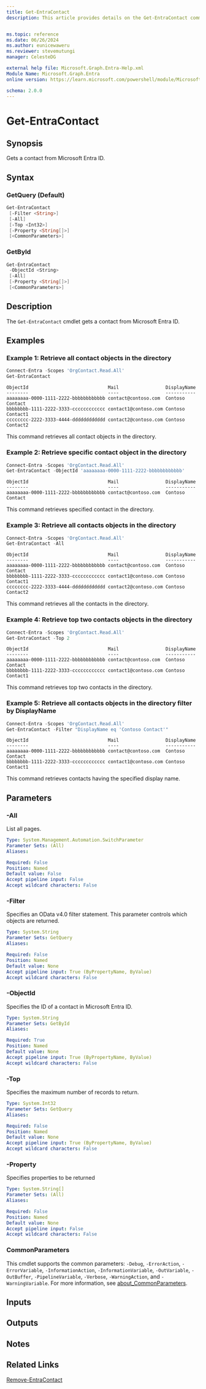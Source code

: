 ```yaml
---
title: Get-EntraContact
description: This article provides details on the Get-EntraContact command.


ms.topic: reference
ms.date: 06/26/2024
ms.author: eunicewaweru
ms.reviewer: stevemutungi
manager: CelesteDG

external help file: Microsoft.Graph.Entra-Help.xml
Module Name: Microsoft.Graph.Entra
online version: https://learn.microsoft.com/powershell/module/Microsoft.Graph.Entra/Get-EntraContact

schema: 2.0.0
---
```


# Get-EntraContact

## Synopsis

Gets a contact from Microsoft Entra ID.

## Syntax

### GetQuery (Default)

```powershell
Get-EntraContact
 [-Filter <String>]
 [-All]
 [-Top <Int32>]
 [-Property <String[]>]
 [<CommonParameters>]
```

### GetById

```powershell
Get-EntraContact
 -ObjectId <String>
 [-All]
 [-Property <String[]>]
 [<CommonParameters>]
```

## Description

The `Get-EntraContact` cmdlet gets a contact from Microsoft Entra ID.

## Examples

### Example 1: Retrieve all contact objects in the directory

```powershell
Connect-Entra -Scopes 'OrgContact.Read.All'
Get-EntraContact
```

```output
ObjectId                             Mail                 DisplayName
--------                             ----                 -----------
aaaaaaaa-0000-1111-2222-bbbbbbbbbbbb contact@contoso.com  Contoso Contact
bbbbbbbb-1111-2222-3333-cccccccccccc contact1@contoso.com Contoso Contact1
cccccccc-2222-3333-4444-dddddddddddd contact2@contoso.com Contoso Contact2
```

This command retrieves all contact objects in the directory.  

### Example 2: Retrieve specific contact object in the directory

```powershell
Connect-Entra -Scopes 'OrgContact.Read.All'
Get-EntraContact -ObjectId 'aaaaaaaa-0000-1111-2222-bbbbbbbbbbbb'
```

```output
ObjectId                             Mail                 DisplayName
--------                             ----                 -----------
aaaaaaaa-0000-1111-2222-bbbbbbbbbbbb contact@contoso.com  Contoso Contact
```

This command retrieves specified contact in the directory.  

### Example 3: Retrieve all contacts objects in the directory

```powershell
Connect-Entra -Scopes 'OrgContact.Read.All'
Get-EntraContact -All 
```

```output
ObjectId                             Mail                 DisplayName
--------                             ----                 -----------
aaaaaaaa-0000-1111-2222-bbbbbbbbbbbb contact@contoso.com  Contoso Contact
bbbbbbbb-1111-2222-3333-cccccccccccc contact1@contoso.com Contoso Contact1
cccccccc-2222-3333-4444-dddddddddddd contact2@contoso.com Contoso Contact2
```

This command retrieves all the contacts in the directory.

### Example 4: Retrieve top two contacts objects in the directory

```powershell
Connect-Entra -Scopes 'OrgContact.Read.All'
Get-EntraContact -Top 2
```

```output
ObjectId                             Mail                 DisplayName
--------                             ----                 -----------
aaaaaaaa-0000-1111-2222-bbbbbbbbbbbb contact@contoso.com  Contoso Contact
bbbbbbbb-1111-2222-3333-cccccccccccc contact1@contoso.com Contoso Contact1
```

This command retrieves top two contacts in the directory.

### Example 5: Retrieve all contacts objects in the directory filter by DisplayName

```powershell
Connect-Entra -Scopes 'OrgContact.Read.All'
Get-EntraContact -Filter "DisplayName eq 'Contoso Contact'"
```

```output
ObjectId                             Mail                 DisplayName
--------                             ----                 -----------
aaaaaaaa-0000-1111-2222-bbbbbbbbbbbb contact@contoso.com  Contoso Contact
bbbbbbbb-1111-2222-3333-cccccccccccc contact1@contoso.com Contoso Contact1
```

This command retrieves contacts having the specified display name.

## Parameters

### -All

List all pages.

```yaml
Type: System.Management.Automation.SwitchParameter
Parameter Sets: (All)
Aliases:

Required: False
Position: Named
Default value: False
Accept pipeline input: False
Accept wildcard characters: False
```

### -Filter

Specifies an OData v4.0 filter statement.
This parameter controls which objects are returned.

```yaml
Type: System.String
Parameter Sets: GetQuery
Aliases:

Required: False
Position: Named
Default value: None
Accept pipeline input: True (ByPropertyName, ByValue)
Accept wildcard characters: False
```

### -ObjectId

Specifies the ID of a contact in Microsoft Entra ID.

```yaml
Type: System.String
Parameter Sets: GetById
Aliases:

Required: True
Position: Named
Default value: None
Accept pipeline input: True (ByPropertyName, ByValue)
Accept wildcard characters: False
```

### -Top

Specifies the maximum number of records to return.

```yaml
Type: System.Int32
Parameter Sets: GetQuery
Aliases:

Required: False
Position: Named
Default value: None
Accept pipeline input: True (ByPropertyName, ByValue)
Accept wildcard characters: False
```

### -Property

Specifies properties to be returned

```yaml
Type: System.String[]
Parameter Sets: (All)
Aliases:

Required: False
Position: Named
Default value: None
Accept pipeline input: False
Accept wildcard characters: False
```

### CommonParameters

This cmdlet supports the common parameters: `-Debug`, `-ErrorAction`, `-ErrorVariable`, `-InformationAction`, `-InformationVariable`, `-OutVariable`, `-OutBuffer`, `-PipelineVariable`, `-Verbose`, `-WarningAction`, and `-WarningVariable`. For more information, see [about_CommonParameters](https://go.microsoft.com/fwlink/?LinkID=113216).

## Inputs

## Outputs

## Notes

## Related Links

[Remove-EntraContact](Remove-EntraContact.md)
